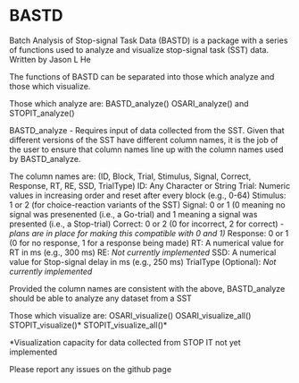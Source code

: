 # BASTD
Batch Analysis of Stop-signal Task Data (BASTD) is a package with a series of functions used to analyze and visualize stop-signal task (SST) data.
Written by Jason L He

The functions of BASTD can be separated into those which analyze and those which visualize.

Those which analyze are: 
BASTD_analyze()
OSARI_analyze() and
STOPIT_analyze()

BASTD_analyze - Requires input of data collected from the SST. Given that different versions of the SST have different column names, it is the job of the user to ensure that column names line up with the column names used by BASTD_analyze. 

The column names are: (ID, Block, Trial, Stimulus, Signal, Correct, Response, RT, RE, SSD, TrialType)
ID: Any Character or String
Trial: Numeric values in increasing order and reset after every block (e.g., 0-64)
Stimulus: 1 or 2 (for choice-reaction variants of the SST)
Signal: 0 or 1 (0 meaning no signal was presenented (i.e., a Go-trial) and 1 meaning a signal was presented (i.e., a Stop-trial)
Correct: 0 or 2 (0 for incorrect, 2 for correct) - *plans are in place for making this compatible with 0 and 1)*
Response: 0 or 1 (0 for no response, 1 for a response being made)
RT: A numerical value for RT in ms (e.g., 300 ms)
RE: *Not currently implemented*
SSD: A numerical value for Stop-signal delay in ms (e.g., 250 ms)
TrialType (Optional): *Not currently implemented*

Provided the column names are consistent with the above, BASTD_analyze should be able to analyze any dataset from a SST




Those which visualize are: 
OSARI_visualize()
OSARI_visualize_all()
STOPIT_visualize()*
STOPIT_visualize_all()*

*Visualization capacity for data collected from STOP IT not yet implemented




Please report any issues on the github page 

